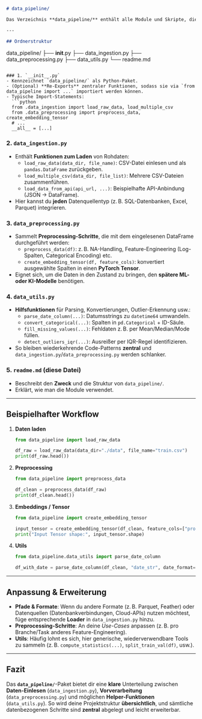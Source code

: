 ```markdown
# data_pipeline/

Das Verzeichnis **data_pipeline/** enthält alle Module und Skripte, die sich um das **Einlesen** und **Vorverarbeiten** (Preprocessing) von Rohdaten kümmern. Hier werden Datenquellen (z. B. CSV-Dateien, APIs) in ein standardisiertes Format konvertiert (z. B. `pandas.DataFrame`), fehlende Werte bereinigt, Features erstellt, und bei Bedarf in embeddings oder Tensors für Modellarchitekturen umgewandelt.

---

## Ordnerstruktur

```
data_pipeline/
├── __init__.py
├── data_ingestion.py
├── data_preprocessing.py
├── data_utils.py
└── readme.md
```

### 1. `__init__.py`
- Kennzeichnet `data_pipeline/` als Python-Paket.  
- (Optional) **Re-Exports** zentraler Funktionen, sodass sie via `from data_pipeline import ...` importiert werden können.  
- Typische Import-Statements:
  ```python
  from .data_ingestion import load_raw_data, load_multiple_csv
  from .data_preprocessing import preprocess_data, create_embedding_tensor
  # ...
  __all__ = [...]
  ```

### 2. `data_ingestion.py`
- Enthält **Funktionen zum Laden** von Rohdaten:
  - `load_raw_data(data_dir, file_name)`: CSV-Datei einlesen und als `pandas.DataFrame` zurückgeben.  
  - `load_multiple_csv(data_dir, file_list)`: Mehrere CSV-Dateien zusammenführen.  
  - `load_data_from_api(api_url, ...)`: Beispielhafte API-Anbindung (JSON → DataFrame).  
- Hier kannst du **jeden** Datenquellentyp (z. B. SQL-Datenbanken, Excel, Parquet) integrieren.

### 3. `data_preprocessing.py`
- Sammelt **Preprocessing-Schritte**, die mit dem eingelesenen DataFrame durchgeführt werden:
  - `preprocess_data(df)`: z. B. NA-Handling, Feature-Engineering (Log-Spalten, Categorical Encoding) etc.  
  - `create_embedding_tensor(df, feature_cols)`: konvertiert ausgewählte Spalten in einen **PyTorch Tensor**.  
- Eignet sich, um die Daten in den Zustand zu bringen, den **spätere ML- oder KI-Modelle** benötigen.

### 4. `data_utils.py`
- **Hilfsfunktionen** für Parsing, Konvertierungen, Outlier-Erkennung usw.:
  - `parse_date_column(...)`: Datumsstrings zu `datetime64` umwandeln.  
  - `convert_categorical(...)`: Spalten in `pd.Categorical` + ID-Säule.  
  - `fill_missing_values(...)`: Fehldaten z. B. per Mean/Median/Mode füllen.  
  - `detect_outliers_iqr(...)`: Ausreißer per IQR-Regel identifizieren.  
- So bleiben wiederkehrende Code-Patterns **zentral** und `data_ingestion.py`/`data_preprocessing.py` werden schlanker.

### 5. `readme.md` (diese Datei)
- Beschreibt den **Zweck** und die Struktur von `data_pipeline/`.
- Erklärt, wie man die Module verwendet.

---

## Beispielhafter Workflow

1. **Daten laden**  
   ```python
   from data_pipeline import load_raw_data

   df_raw = load_raw_data(data_dir="./data", file_name="train.csv")
   print(df_raw.head())
   ```

2. **Preprocessing**  
   ```python
   from data_pipeline import preprocess_data

   df_clean = preprocess_data(df_raw)
   print(df_clean.head())
   ```

3. **Embeddings / Tensor**  
   ```python
   from data_pipeline import create_embedding_tensor

   input_tensor = create_embedding_tensor(df_clean, feature_cols=["production_log", "consumption_log"])
   print("Input Tensor shape:", input_tensor.shape)
   ```

4. **Utils**  
   ```python
   from data_pipeline.data_utils import parse_date_column

   df_with_date = parse_date_column(df_clean, "date_str", date_format="%Y-%m-%d")
   ```

---

## Anpassung & Erweiterung

- **Pfade & Formate**: Wenn du andere Formate (z. B. Parquet, Feather) oder Datenquellen (Datenbankverbindungen, Cloud-APIs) nutzen möchtest, füge entsprechende **Loader** in `data_ingestion.py` hinzu.  
- **Preprocessing-Schritte**: An deine *Use-Cases* anpassen (z. B. pro Branche/Task anderes Feature-Engineering).  
- **Utils**: Häufig lohnt es sich, hier generische, wiederverwendbare Tools zu sammeln (z. B. `compute_statistics(...)`, `split_train_val(df)`, usw.).

---

## Fazit

Das **`data_pipeline/`**-Paket bietet dir eine **klare** Unterteilung zwischen **Daten-Einlesen** (`data_ingestion.py`), **Vorverarbeitung** (`data_preprocessing.py`) und möglichen **Helper-Funktionen** (`data_utils.py`). So wird deine Projektstruktur **übersichtlich**, und sämtliche datenbezogenen Schritte sind **zentral** abgelegt und leicht erweiterbar.
```